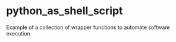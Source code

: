 # python_as_shell_script
Example of a collection of wrapper functions to automate software execution
